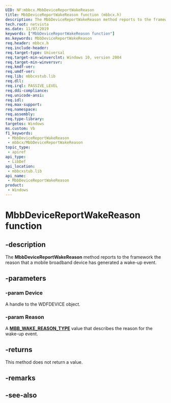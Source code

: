 ```yaml
---
UID: NF:mbbcx.MbbDeviceReportWakeReason
title: MbbDeviceReportWakeReason function (mbbcx.h)
description: The MbbDeviceReportWakeReason method reports to the framework the reason that a mobile broadband device has generated a wake-up event.
tech.root: netvista
ms.date: 11/07/2019
keywords: ["MbbDeviceReportWakeReason function"]
ms.keywords: MbbDeviceReportWakeReason
req.header: mbbcx.h
req.include-header: 
req.target-type: Universal
req.target-min-winverclnt: Windows 10, version 2004
req.target-min-winversvr: 
req.kmdf-ver: 
req.umdf-ver: 
req.lib: mbbcxstub.lib
req.dll: 
req.irql: PASSIVE_LEVEL
req.ddi-compliance: 
req.unicode-ansi: 
req.idl: 
req.max-support: 
req.namespace: 
req.assembly: 
req.type-library: 
targetos: Windows
ms.custom: Vb
f1_keywords:
 - MbbDeviceReportWakeReason
 - mbbcx/MbbDeviceReportWakeReason
topic_type:
 - apiref
api_type:
 - LibDef
api_location:
 - mbbcxstub.lib
api_name:
 - MbbDeviceReportWakeReason
product:
 - Windows
---
```


# MbbDeviceReportWakeReason function


## -description

The **MbbDeviceReportWakeReason** method reports to the framework the reason that a mobile broadband device has generated a wake-up event.

## -parameters

### -param Device

A handle to the WDFDEVICE object.

### -param Reason

A [**MBB_WAKE_REASON_TYPE**](../mbbcx/ne-mbbcx-_mbb_wake_reason_type.md) value that describes the reason for the wake-up event.

## -returns

This method does not return a value.

## -remarks

## -see-also

